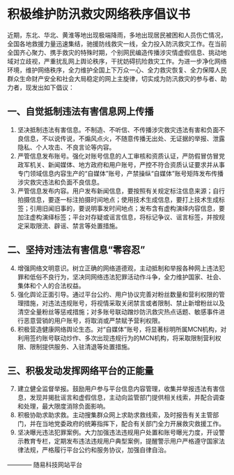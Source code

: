 # 积极维护防汛救灾网络秩序倡议书

近期，东北、华北、黄淮等地出现极端降雨，多地出现居民被困和人员伤亡情况，全国各地救援力量迅速集结，驰援防线救灾一线，全力投入防汛救灾工作。在当前全国齐心聚力、携手救灾的特殊时期，个别网民编造传播涉灾情虚假信息、挑动地域对立歧视，严重扰乱网上舆论秩序，干扰妨碍抗险救灾工作。为进一步净化网络环境，维护网络秩序，全力维护全国上下万众一心、全力救灾恢复、全力保障人民群众生命财产安全和社会大局稳定的网上主旋律，切实成为防汛救灾的参与者、助力者，现发出如下倡议：

## 一、自觉抵制违法有害信息网上传播

1. 坚决抵制违法有害信息。不制造、不听信、不传播涉灾救灾违法有害和负面不良信息，不以说传说，不煽风点火，不随意传播无出处、无证据的举报、泄露隐私、个人攻击、不良言论等内容。
2. 严管信息发布账号。强化对账号信息的人工审核和资质认证，严防假冒仿冒党政军机关、新闻媒体、地方政府和用户账号，严控不符合资质认证要求并从事专门领域信息内容生产的“自媒体”账号，产禁操纵“自媒体”账号矩阵发布传播涉灾救灾违法和负面不良信息。
3. 严管信息发布内容。用户发布新闻信息，要按照有关规定标注信息来源；自行拍摄信息，要逐一标注拍摄时间地点；使用技术生成信息，要打上技术生成标签；引用旧闻旧事的，要说明事发时间地点；发布含有虚构演绎内容信息，要加注虚构演绎标签；平台对存疑或谣言信息，将标记争议、谣言标签，并按规定采取限流、辟谣、禁言等处置措施。

## 二、坚持对违法有害信息“零容忍”

4. 增强网络文明意识。树立正确的网络道德观，主动抵制和举报各种网上违法犯罪和低俗不良行为，坚决同网络违法犯罪活动作斗争，全力维护国家、社会、集体和个人的合法权益。
5. 强化舆论正面引导。通过平台公约、用户协议完善对粉丝数量和营利权限的管理措施，对违法违规账号，将视情采取关闭禁言或者限制、禁止新增粉丝以及清空全量粉丝等惩戒措施；对多账号联动蹭炒防汛救灾热点话题、敏感事件进行恶意营销的用户账号，将取消或严禁赋予营利权限。
6. 积极营造健康网络舆论生态。对“自媒体”账号，将显著标明所属MCN机构，对利用签约账号联动炒作、多次出现违规行为的MCN机构，将采取限制营利权限、限制提供服务、入驻清退等处置措施。

## 三、积极发动发挥网络平台的正能量

7.  建立健全监督举报。鼓励用户参与平台信息内容管理，收集并举报违法有害信息，发现并揭批谣言和虚假信息，主动向监管部门提供相关线索，并配合调查和处理，最大限度消除负面影响。
8.  积极协助求助求救。主动搜集群众网上求助求救线索，及时报告有关主管部门，并在当地党委政府的统筹指挥下，配合有关部门全力开展救灾救援工作。
9.  坚决曝光违法犯罪案例。大力加强违法违规用户处置和账号曝光力度，开设警示教育专栏，定期发布违法违规用户典型案例，提醒警示用户严格遵守国家法律法规，严格履行平台公约和服务协议，加强自律自治。

———— 随易科技网站平台
